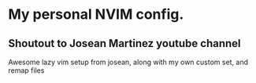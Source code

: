 # My personal NVIM config.

## Shoutout to Josean Martinez youtube channel

Awesome lazy vim setup from josean, along with my own custom set, and remap files
